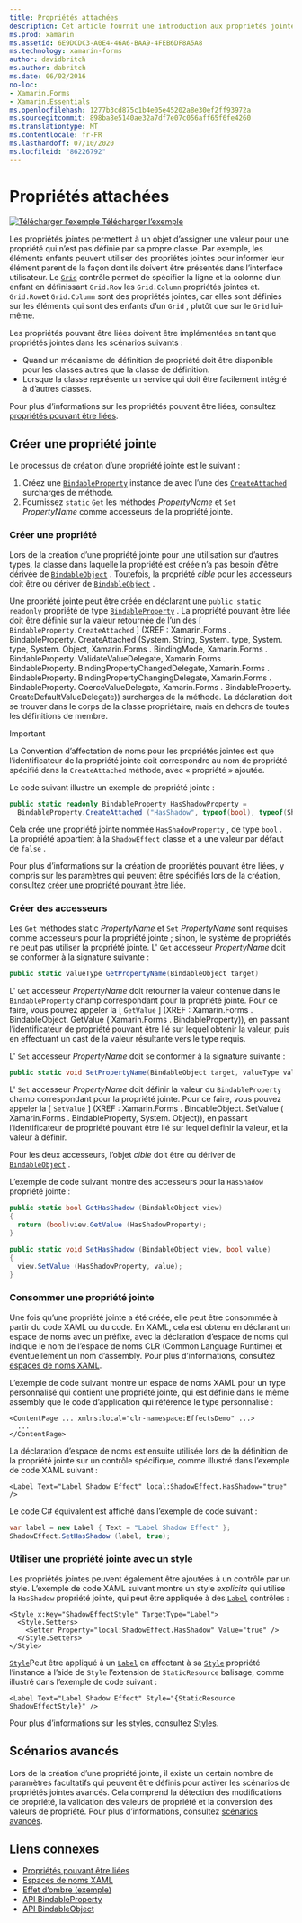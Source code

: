 ```yaml
---
title: Propriétés attachées
description: Cet article fournit une introduction aux propriétés jointes et montre comment les créer et les utiliser.
ms.prod: xamarin
ms.assetid: 6E9DCDC3-A0E4-46A6-BAA9-4FEB6DF8A5A8
ms.technology: xamarin-forms
author: davidbritch
ms.author: dabritch
ms.date: 06/02/2016
no-loc:
- Xamarin.Forms
- Xamarin.Essentials
ms.openlocfilehash: 1277b3cd875c1b4e05e45202a8e30ef2ff93972a
ms.sourcegitcommit: 898ba8e5140ae32a7df7e07c056aff65f6fe4260
ms.translationtype: MT
ms.contentlocale: fr-FR
ms.lasthandoff: 07/10/2020
ms.locfileid: "86226792"
---
```

# <a name="attached-properties"></a>Propriétés attachées

[![Télécharger l’exemple](~/media/shared/download.png) Télécharger l’exemple](https://docs.microsoft.com/samples/xamarin/xamarin-forms-samples/effects-shadoweffect)


Les propriétés jointes permettent à un objet d’assigner une valeur pour une propriété qui n’est pas définie par sa propre classe. Par exemple, les éléments enfants peuvent utiliser des propriétés jointes pour informer leur élément parent de la façon dont ils doivent être présentés dans l’interface utilisateur. Le [`Grid`](xref:Xamarin.Forms.Grid) contrôle permet de spécifier la ligne et la colonne d’un enfant en définissant `Grid.Row` les `Grid.Column` propriétés jointes et. `Grid.Row`et `Grid.Column` sont des propriétés jointes, car elles sont définies sur les éléments qui sont des enfants d’un `Grid` , plutôt que sur le `Grid` lui-même.

Les propriétés pouvant être liées doivent être implémentées en tant que propriétés jointes dans les scénarios suivants :

- Quand un mécanisme de définition de propriété doit être disponible pour les classes autres que la classe de définition.
- Lorsque la classe représente un service qui doit être facilement intégré à d’autres classes.

Pour plus d’informations sur les propriétés pouvant être liées, consultez [propriétés pouvant être liées](~/xamarin-forms/xaml/bindable-properties.md).

## <a name="create-an-attached-property"></a>Créer une propriété jointe

Le processus de création d’une propriété jointe est le suivant :

1. Créez une [`BindableProperty`](xref:Xamarin.Forms.BindableProperty) instance de avec l’une des [`CreateAttached`](xref:Xamarin.Forms.BindableProperty.CreateAttached*) surcharges de méthode.
1. Fournissez `static` `Get` les méthodes *PropertyName* et `Set` *PropertyName* comme accesseurs de la propriété jointe.

### <a name="create-a-property"></a>Créer une propriété

Lors de la création d’une propriété jointe pour une utilisation sur d’autres types, la classe dans laquelle la propriété est créée n’a pas besoin d’être dérivée de [`BindableObject`](xref:Xamarin.Forms.BindableObject) . Toutefois, la propriété *cible* pour les accesseurs doit être ou dériver de [`BindableObject`](xref:Xamarin.Forms.BindableObject) .

Une propriété jointe peut être créée en déclarant une `public static readonly` propriété de type [`BindableProperty`](xref:Xamarin.Forms.BindableProperty) . La propriété pouvant être liée doit être définie sur la valeur retournée de l’un des [ `BindableProperty.CreateAttached` ] (XREF : Xamarin.Forms . BindableProperty. CreateAttached (System. String, System. type, System. type, System. Object, Xamarin.Forms . BindingMode, Xamarin.Forms . BindableProperty. ValidateValueDelegate, Xamarin.Forms . BindableProperty. BindingPropertyChangedDelegate, Xamarin.Forms . BindableProperty. BindingPropertyChangingDelegate, Xamarin.Forms . BindableProperty. CoerceValueDelegate, Xamarin.Forms . BindableProperty. CreateDefaultValueDelegate)) surcharges de la méthode. La déclaration doit se trouver dans le corps de la classe propriétaire, mais en dehors de toutes les définitions de membre.

> [!IMPORTANT]
> La Convention d’affectation de noms pour les propriétés jointes est que l’identificateur de la propriété jointe doit correspondre au nom de propriété spécifié dans la `CreateAttached` méthode, avec « propriété » ajoutée.

Le code suivant illustre un exemple de propriété jointe :

```csharp
public static readonly BindableProperty HasShadowProperty =
  BindableProperty.CreateAttached ("HasShadow", typeof(bool), typeof(ShadowEffect), false);
```

Cela crée une propriété jointe nommée `HasShadowProperty` , de type `bool` . La propriété appartient à la `ShadowEffect` classe et a une valeur par défaut de `false` .

Pour plus d’informations sur la création de propriétés pouvant être liées, y compris sur les paramètres qui peuvent être spécifiés lors de la création, consultez [créer une propriété pouvant être liée](~/xamarin-forms/xaml/bindable-properties.md#consume-a-bindable-property).

### <a name="create-accessors"></a>Créer des accesseurs

Les `Get` méthodes static *PropertyName* et `Set` *PropertyName* sont requises comme accesseurs pour la propriété jointe ; sinon, le système de propriétés ne peut pas utiliser la propriété jointe. L' `Get` accesseur *PropertyName* doit se conformer à la signature suivante :

```csharp
public static valueType GetPropertyName(BindableObject target)
```

L' `Get` accesseur *PropertyName* doit retourner la valeur contenue dans le `BindableProperty` champ correspondant pour la propriété jointe. Pour ce faire, vous pouvez appeler la [ `GetValue` ] (XREF : Xamarin.Forms . BindableObject. GetValue ( Xamarin.Forms . BindableProperty)), en passant l’identificateur de propriété pouvant être lié sur lequel obtenir la valeur, puis en effectuant un cast de la valeur résultante vers le type requis.

L' `Set` accesseur *PropertyName* doit se conformer à la signature suivante :

```csharp
public static void SetPropertyName(BindableObject target, valueType value)
```

L' `Set` accesseur *PropertyName* doit définir la valeur du `BindableProperty` champ correspondant pour la propriété jointe. Pour ce faire, vous pouvez appeler la [ `SetValue` ] (XREF : Xamarin.Forms . BindableObject. SetValue ( Xamarin.Forms . BindableProperty, System. Object)), en passant l’identificateur de propriété pouvant être lié sur lequel définir la valeur, et la valeur à définir.

Pour les deux accesseurs, l’objet *cible* doit être ou dériver de [`BindableObject`](xref:Xamarin.Forms.BindableObject) .

L’exemple de code suivant montre des accesseurs pour la `HasShadow` propriété jointe :

```csharp
public static bool GetHasShadow (BindableObject view)
{
  return (bool)view.GetValue (HasShadowProperty);
}

public static void SetHasShadow (BindableObject view, bool value)
{
  view.SetValue (HasShadowProperty, value);
}
```

### <a name="consume-an-attached-property"></a>Consommer une propriété jointe

Une fois qu’une propriété jointe a été créée, elle peut être consommée à partir du code XAML ou du code. En XAML, cela est obtenu en déclarant un espace de noms avec un préfixe, avec la déclaration d’espace de noms qui indique le nom de l’espace de noms CLR (Common Language Runtime) et éventuellement un nom d’assembly. Pour plus d’informations, consultez [espaces de noms XAML](~/xamarin-forms/xaml/namespaces.md).

L’exemple de code suivant montre un espace de noms XAML pour un type personnalisé qui contient une propriété jointe, qui est définie dans le même assembly que le code d’application qui référence le type personnalisé :

```xaml
<ContentPage ... xmlns:local="clr-namespace:EffectsDemo" ...>
  ...
</ContentPage>
```

La déclaration d’espace de noms est ensuite utilisée lors de la définition de la propriété jointe sur un contrôle spécifique, comme illustré dans l’exemple de code XAML suivant :

```xaml
<Label Text="Label Shadow Effect" local:ShadowEffect.HasShadow="true" />
```

Le code C# équivalent est affiché dans l’exemple de code suivant :

```csharp
var label = new Label { Text = "Label Shadow Effect" };
ShadowEffect.SetHasShadow (label, true);
```

### <a name="consume-an-attached-property-with-a-style"></a>Utiliser une propriété jointe avec un style

Les propriétés jointes peuvent également être ajoutées à un contrôle par un style. L’exemple de code XAML suivant montre un style *explicite* qui utilise la `HasShadow` propriété jointe, qui peut être appliquée à des [`Label`](xref:Xamarin.Forms.Label) contrôles :

```xaml
<Style x:Key="ShadowEffectStyle" TargetType="Label">
  <Style.Setters>
    <Setter Property="local:ShadowEffect.HasShadow" Value="true" />
  </Style.Setters>
</Style>
```

[`Style`](xref:Xamarin.Forms.Style)Peut être appliqué à un [`Label`](xref:Xamarin.Forms.Label) en affectant à sa [`Style`](xref:Xamarin.Forms.NavigableElement.Style) propriété l’instance à l’aide de `Style` l’extension de `StaticResource` balisage, comme illustré dans l’exemple de code suivant :

```xaml
<Label Text="Label Shadow Effect" Style="{StaticResource ShadowEffectStyle}" />
```

Pour plus d’informations sur les styles, consultez [Styles](~/xamarin-forms/user-interface/styles/index.md).

## <a name="advanced-scenarios"></a>Scénarios avancés

Lors de la création d’une propriété jointe, il existe un certain nombre de paramètres facultatifs qui peuvent être définis pour activer les scénarios de propriétés jointes avancés. Cela comprend la détection des modifications de propriété, la validation des valeurs de propriété et la conversion des valeurs de propriété. Pour plus d’informations, consultez [scénarios avancés](~/xamarin-forms/xaml/bindable-properties.md#advanced-scenarios).

## <a name="related-links"></a>Liens connexes

- [Propriétés pouvant être liées](~/xamarin-forms/xaml/bindable-properties.md)
- [Espaces de noms XAML](~/xamarin-forms/xaml/namespaces.md)
- [Effet d’ombre (exemple)](https://docs.microsoft.com/samples/xamarin/xamarin-forms-samples/effects-shadoweffect)
- [API BindableProperty](xref:Xamarin.Forms.BindableProperty)
- [API BindableObject](xref:Xamarin.Forms.BindableObject)
